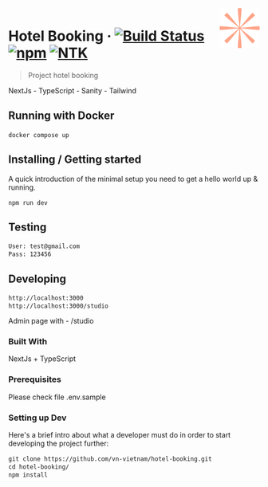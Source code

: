 <img src="./public/logoipsum.svg" alt="Logo" align="right">

# Hotel Booking &middot; [![Build Status](https://img.shields.io/badge/build-passing-brightgreen)](https://hotel-booking-phi-nine.vercel.app/) [![npm](https://img.shields.io/npm/v/npm.svg?style=flat-square)](https://www.npmjs.com/package/npm) [![NTK](https://img.shields.io/badge/NTK-welcome-brightgreen.svg?style=flat-square)](https://github.com/vn-vietnam)

> Project hotel booking

NextJs - TypeScript - Sanity - Tailwind

## Running with Docker

```shell
docker compose up
```

## Installing / Getting started

A quick introduction of the minimal setup you need to get a hello world up &
running.

```shell
npm run dev
```

## Testing

```shell
User: test@gmail.com  
Pass: 123456
```

## Developing

```shell
http://localhost:3000
http://localhost:3000/studio
```

Admin page with - /studio

### Built With

NextJs + TypeScript

### Prerequisites

Please check file .env.sample

### Setting up Dev

Here's a brief intro about what a developer must do in order to start developing
the project further:

```shell
git clone https://github.com/vn-vietnam/hotel-booking.git
cd hotel-booking/
npm install
```